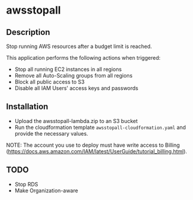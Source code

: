 # awsstopall

## Description

Stop running AWS resources  after a budget limit is reached.

This application performs the following actions when triggered:

* Stop all running EC2 instances in all regions
* Remove all Auto-Scaling groups from all regions
* Block all public access to S3
* Disable all IAM Users' access keys and passwords

## Installation

* Upload the awsstopall-lambda.zip to an S3 bucket
* Run the cloudformation template `awsstopall-cloudformation.yaml` and provide the necessary values.

NOTE: The account you use to deploy must have write access to Billing (https://docs.aws.amazon.com/IAM/latest/UserGuide/tutorial_billing.html).

## TODO

* Stop RDS
* Make Organization-aware
